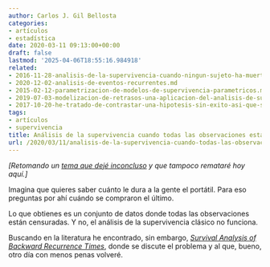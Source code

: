 ```yaml
---
author: Carlos J. Gil Bellosta
categories:
- artículos
- estadística
date: 2020-03-11 09:13:00+00:00
draft: false
lastmod: '2025-04-06T18:55:16.984918'
related:
- 2016-11-28-analisis-de-la-supervivencia-cuando-ningun-sujeto-ha-muerto.md
- 2020-12-02-analisis-de-eventos-recurrentes.md
- 2015-02-12-parametrizacion-de-modelos-de-supervivencia-parametricos.md
- 2019-07-03-modelizacion-de-retrasos-una-aplicacion-del-analisis-de-supervivencia.md
- 2017-10-20-he-tratado-de-contrastar-una-hipotesis-sin-exito-asi-que-solo-publico-el-subproducto.md
tags:
- artículos
- supervivencia
title: Análisis de la supervivencia cuando todas las observaciones están censuradas
url: /2020/03/11/analisis-de-la-supervivencia-cuando-todas-las-observaciones-estan-censuradas/
---
```


_[Retomando un [tema que dejé inconcluso](https://datanalytics.com/2016/11/28/analisis-de-la-supervivencia-cuando-ningun-sujeto-ha-muerto/) y que tampoco remataré hoy aquí.]_

Imagina que quieres saber cuánto le dura a la gente el portátil. Para eso preguntas por ahí cuándo se compraron el último.

Lo que obtienes es un conjunto de datos donde todas las observaciones están censuradas. Y no, el análisis de la supervivencia clásico no funciona.

Buscando en la literatura he encontrado, sin embargo, _[Survival Analysis of Backward Recurrence Times](https://www.researchgate.net/publication/254285502_Survival_Analysis_of_Backward_Recurrence_Times)_, donde se discute el problema y al que, bueno, otro día con menos penas volveré.